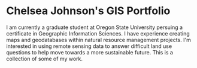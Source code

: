 # Chelsea Johnson's GIS Portfolio
I am currently a graduate student at Oregon State University persuing a certificate in Geographic Information Sciences. I have experience creating maps and geodatabases within natural resource management projects. I'm interested in using remote sensing data to answer difficult land use questions to help move towards a more sustainable future. This is a collection of some of my work. 
